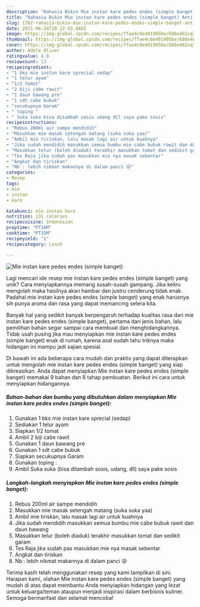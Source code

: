 ```yaml
---
description: "Rahasia Bikin Mie instan kare pedes endes (simple banget) Anti Gagal"
title: "Rahasia Bikin Mie instan kare pedes endes (simple banget) Anti Gagal"
slug: 1762-rahasia-bikin-mie-instan-kare-pedes-endes-simple-banget-anti-gagal
date: 2021-06-24T20:12:53.488Z
image: https://img-global.cpcdn.com/recipes/ffae4c0e401905be/680x482cq70/mie-instan-kare-pedes-endes-simple-banget-foto-resep-utama.jpg
thumbnail: https://img-global.cpcdn.com/recipes/ffae4c0e401905be/680x482cq70/mie-instan-kare-pedes-endes-simple-banget-foto-resep-utama.jpg
cover: https://img-global.cpcdn.com/recipes/ffae4c0e401905be/680x482cq70/mie-instan-kare-pedes-endes-simple-banget-foto-resep-utama.jpg
author: Adele Oliver
ratingvalue: 4.8
reviewcount: 13
recipeingredient:
- "1 bks mie instan kare sprecial sedap"
- "1 telur ayam"
- "1/2 tomat"
- "2 biji cabe rawit"
- "1 daun bawang pre"
- "1 sdt cabe bubuk"
- "secukupnya Garam"
- " toping "
- " Suka suka bisa ditambah sosis udang dll saya pake sosis"
recipeinstructions:
- "Rebus 200ml air sampe mendidih"
- "Masukkan mie masak setengah matang (suka suka yaa)"
- "Ambil mie tiriskan, lalu masak lagi air untuk kuahnya"
- "Jika sudah mendidih masukkan semua bumbu mie cabe bubuk rawit dan daun bawang"
- "Masukkan telur (boleh diaduk) terakhir masukkan tomat dan sedikit garam"
- "Tes Raja jika sudah pas masukkan mie nya masak sebentar"
- "Angkat dan tiriskan"
- "Nb : lebih nikmat makannya di dalam panci 😝"
categories:
- Resep
tags:
- mie
- instan
- kare

katakunci: mie instan kare 
nutrition: 131 calories
recipecuisine: Indonesian
preptime: "PT16M"
cooktime: "PT35M"
recipeyield: "1"
recipecategory: Lunch

---
```



![Mie instan kare pedes endes (simple banget)](https://img-global.cpcdn.com/recipes/ffae4c0e401905be/680x482cq70/mie-instan-kare-pedes-endes-simple-banget-foto-resep-utama.jpg)

Lagi mencari ide resep mie instan kare pedes endes (simple banget) yang unik? Cara menyiapkannya memang susah-susah gampang. Jika keliru mengolah maka hasilnya akan hambar dan justru cenderung tidak enak. Padahal mie instan kare pedes endes (simple banget) yang enak harusnya sih punya aroma dan rasa yang dapat memancing selera kita.



Banyak hal yang sedikit banyak berpengaruh terhadap kualitas rasa dari mie instan kare pedes endes (simple banget), pertama dari jenis bahan, lalu pemilihan bahan segar sampai cara membuat dan menghidangkannya. Tidak usah pusing jika mau menyiapkan mie instan kare pedes endes (simple banget) enak di rumah, karena asal sudah tahu triknya maka hidangan ini mampu jadi sajian spesial.


Di bawah ini ada beberapa cara mudah dan praktis yang dapat diterapkan untuk mengolah mie instan kare pedes endes (simple banget) yang siap dikreasikan. Anda dapat menyiapkan Mie instan kare pedes endes (simple banget) memakai 9 bahan dan 8 tahap pembuatan. Berikut ini cara untuk menyiapkan hidangannya.

<!--inarticleads1-->

##### Bahan-bahan dan bumbu yang dibutuhkan dalam menyiapkan Mie instan kare pedes endes (simple banget):

1. Gunakan 1 bks mie instan kare sprecial (sedap)
1. Sediakan 1 telur ayam
1. Siapkan 1/2 tomat
1. Ambil 2 biji cabe rawit
1. Gunakan 1 daun bawang pre
1. Gunakan 1 sdt cabe bubuk
1. Siapkan secukupnya Garam
1. Gunakan  toping :
1. Ambil  Suka suka (bisa ditambah sosis, udang, dll) saya pake sosis




<!--inarticleads2-->

##### Langkah-langkah menyiapkan Mie instan kare pedes endes (simple banget):

1. Rebus 200ml air sampe mendidih
1. Masukkan mie masak setengah matang (suka suka yaa)
1. Ambil mie tiriskan, lalu masak lagi air untuk kuahnya
1. Jika sudah mendidih masukkan semua bumbu mie cabe bubuk rawit dan daun bawang
1. Masukkan telur (boleh diaduk) terakhir masukkan tomat dan sedikit garam
1. Tes Raja jika sudah pas masukkan mie nya masak sebentar
1. Angkat dan tiriskan
1. Nb : lebih nikmat makannya di dalam panci 😝




Terima kasih telah menggunakan resep yang kami tampilkan di sini. Harapan kami, olahan Mie instan kare pedes endes (simple banget) yang mudah di atas dapat membantu Anda menyiapkan hidangan yang lezat untuk keluarga/teman ataupun menjadi inspirasi dalam berbisnis kuliner. Semoga bermanfaat dan selamat mencoba!
